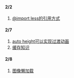 
#### 2/2
1. [@import less的引用方式](https://blog.csdn.net/my_study_everyday/article/details/84829727)

#### 2/7
1. [auto height可以实现过渡动画](https://mp.weixin.qq.com/s/T3-7nQOBSknjeRvCVCY16Q)
2. [缓存知识](https://blog.csdn.net/weixin_43972437/article/details/105513486)

#### 2/8
1. [图像懒加载](https://mp.weixin.qq.com/s/HZJ7WW-qS7yN-hPcLgRxeQ)